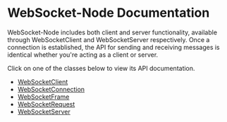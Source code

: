 WebSocket-Node Documentation
============================

WebSocket-Node includes both client and server functionality, available through WebSocketClient and WebSocketServer respectively.  Once a connection is established, the API for sending and receiving messages is identical whether you're acting as a client or server.

Click on one of the classes below to view its API documentation.

* [WebSocketClient](./WebSocketClient.md)
* [WebSocketConnection](./WebSocketConnection.md)
* [WebSocketFrame](./WebSocketFrame.md)
* [WebSocketRequest](./WebSocketRequest.md)
* [WebSocketServer](./WebSocketServer.md)

